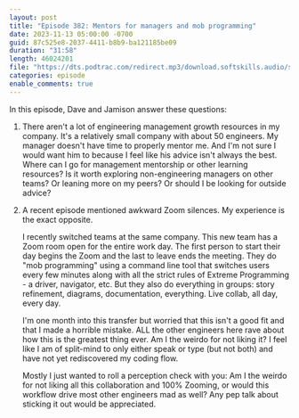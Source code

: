 ```yaml
---
layout: post
title: "Episode 382: Mentors for managers and mob programming"
date: 2023-11-13 05:00:00 -0700
guid: 87c525e8-2037-4411-b8b9-ba121185be09
duration: "31:58"
length: 46024201
file: "https://dts.podtrac.com/redirect.mp3/download.softskills.audio/sse-382.mp3"
categories: episode
enable_comments: true
---
```


In this episode, Dave and Jamison answer these questions:

1. There aren't a lot of engineering management growth resources in my company. It's a relatively small company with about 50 engineers. My manager doesn't have time to properly mentor me. And I'm not sure I would want him to because I feel like his advice isn't always the best. Where can I go for management mentorship or other learning resources? Is it worth exploring non-engineering managers on other teams? Or leaning more on my peers? Or should I be looking for outside advice?

2. A recent episode mentioned awkward Zoom silences. My experience is the exact opposite.
   
   I recently switched teams at the same company. This new team has a Zoom room open for the entire work day. The first person to start their day begins the Zoom and the last to leave ends the meeting. They do "mob programming" using a command line tool that switches users every few minutes along with all the strict rules of Extreme Programming - a driver, navigator, etc. But they also do everything in groups: story refinement, diagrams, documentation, everything. Live collab, all day,  every day.
   
   I'm one month into this transfer but worried that this isn't a good fit and that I made a horrible mistake. ALL the other engineers here rave about how this is the greatest thing ever. Am I the weirdo for not liking it? I feel like I am of split-mind to only either speak or type (but not both) and have not yet rediscovered my coding flow.
   
   Mostly I just wanted to roll a perception check with you: Am I the weirdo for not liking all this collaboration and 100% Zooming, or would this workflow drive most other engineers mad as well? Any pep talk about sticking it out would be appreciated.
